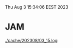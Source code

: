 Thu Aug  3 15:34:06 EEST 2023
# JAM
<a href='./cache/202308/03_15.log'>./cache/202308/03_15.log</a>
